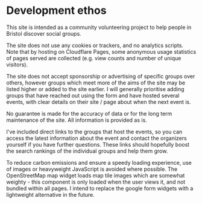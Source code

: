 # Development ethos

This site is intended as a community volunteering project to help people in Bristol discover social groups.

The site does not use any cookies or trackers, and no analytics scripts. Note that by hosting on Cloudflare Pages, some anonymous usage statistics of pages served are collected (e.g. view counts and number of unique visitors).

The site does not accept sponsorship or advertising of specific groups over others, however groups which meet more of the aims of the site may be listed higher or added to the site earlier. I will generally prioritise adding groups that have reached out using the form and have hosted several events, with clear details on their site / page about when the next event is.

No guarantee is made for the accuracy of data or for the long term maintenance of the site. All information is provided as is.

I've included direct links to the groups that host the events, so you can access the latest information about the event and contact the organizers yourself if you have further questions. These links should hopefully boost the search rankings of the individual groups and help them grow.

To reduce carbon emissions and ensure a speedy loading experience, use of images or heavyweight JavaScript is avoided where possible. The OpenStreetMap map widget loads map tile images which are somewhat weighty - this component is only loaded when the user views it, and not bundled within all pages. I intend to replace the google form widgets with a lightweight alternative in the future.
